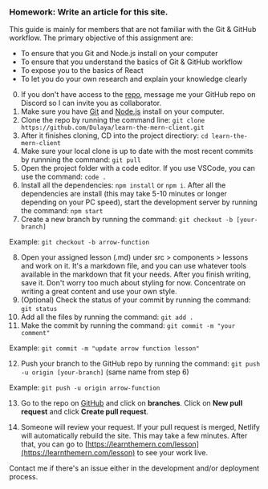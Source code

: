 ### Homework: Write an article for this site.

This guide is mainly for members that are not familiar with the Git & GitHub workflow. The primary objective of this assignment are: 
- To ensure that you Git and Node.js install on your computer
- To ensure that you understand the basics of Git & GitHub workflow
- To expose you to the basics of React
- To let you do your own research and explain your knowledge clearly

0. If you don't have access to the [repo](https://github.com/Dulaya/learn-the-mern-client), message me your GitHub repo on Discord so I can invite you as collaborator.
1. Make sure you have [Git](https://git-scm.com/) and [Node.js](https://nodejs.org/en/) install on your computer. 
2. Clone the repo by running the command line: `git clone https://github.com/Dulaya/learn-the-mern-client.git`
3. After it finishes cloning, CD into the project directiory: `cd learn-the-mern-client`
4. Make sure your local clone is up to date with the most recent commits by runnning the command: `git pull`
5. Open the project folder with a code editor. If you use VSCode, you can use the command: `code .`
6. Install all the dependencies: `npm install` or `npm i`. After all the dependencies are install (this may take 5-10 minutes or longer depending on your PC speed), start the development server by running the command: `npm start`
7. Create a new branch by running the command: `git checkout -b [your-branch]` 

Example: `git checkout -b arrow-function`

8. Open your assigned lesson (.md) under src > components > lessons and work on it. It's a markdown file, and you can use whatever tools available in the markdown that fit your needs. After you finish writing, save it. Don't worry too much about styling for now. Concentrate on writing a great content and use your own style.
9. (Optional) Check the status of your commit by running the command: `git status`
10. Add all the files by running the command: `git add .`
11. Make the commit by running the command: `git commit -m "your comment"` 

Example: `git commit -m "update arrow function lesson"`

12. Push your branch to the GitHub repo by running the command: `git push -u origin [your-branch]` (same name from step 6)

Example: `git push -u origin arrow-function`

13. Go to the repo on [GitHub](https://github.com/dulaya/learn-the-mern-client) and click on **branches**. Click on **New pull request** and click **Create pull request**.

14. Someone will review your request. If your pull request is merged, Netlify will automatically rebuild the site. This may take a few minutes. After that, you can go to [https://learnthemern.com/lesson](https://learnthemern.com/lesson) to see your work live.

Contact me if there's an issue either in the development and/or deployment process.